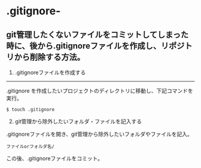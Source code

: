 # .gitignore-

## git管理したくないファイルをコミットしてしまった時に、後から.gitignoreファイルを作成し、リポジトリから削除する方法。

1. .gitignoreファイルを作成する
***
.gitignore を作成したいプロジェクトのディレクトリに移動し、下記コマンドを実行。
```
$ touch .gitignore
```

2. git管理から除外したいフォルダ・ファイルを記入する

.gitignoreファイルを開き、git管理から除外したいフォルダやファイルを記入。
```
ファイルorフォルダ名/
```

この後、.gitignoreファイルをコミット。
